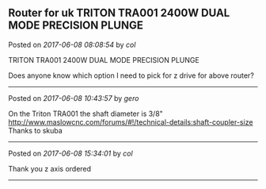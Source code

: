 ## Router for uk TRITON TRA001 2400W DUAL MODE PRECISION PLUNGE
Posted on *2017-06-08 08:08:54* by *col*

TRITON TRA001 2400W DUAL MODE PRECISION PLUNGE

Does anyone know which option I need to pick for z drive for above router?

---

Posted on *2017-06-08 10:43:57* by *gero*

On the Triton TRA001 the shaft diameter is 3/8"
http://www.maslowcnc.com/forums/#!/technical-details:shaft-coupler-size
Thanks to skuba

---

Posted on *2017-06-08 15:34:01* by *col*

Thank you z axis ordered

---

